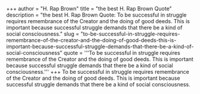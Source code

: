 +++
author = "H. Rap Brown"
title = "the best H. Rap Brown Quote"
description = "the best H. Rap Brown Quote: To be successful in struggle requires remembrance of the Creator and the doing of good deeds. This is important because successful struggle demands that there be a kind of social consciousness."
slug = "to-be-successful-in-struggle-requires-remembrance-of-the-creator-and-the-doing-of-good-deeds-this-is-important-because-successful-struggle-demands-that-there-be-a-kind-of-social-consciousness"
quote = '''To be successful in struggle requires remembrance of the Creator and the doing of good deeds. This is important because successful struggle demands that there be a kind of social consciousness.'''
+++
To be successful in struggle requires remembrance of the Creator and the doing of good deeds. This is important because successful struggle demands that there be a kind of social consciousness.

